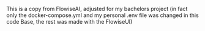 This is a copy from FlowiseAI, adjusted for my bachelors project
(in fact only the docker-compose.yml and my personal .env file was changed in this code Base, the rest was made with the FlowiseUI)